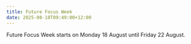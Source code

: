 ```yaml
---
title: Future Focus Week
date: 2025-08-18T09:49:00+12:00
---
```

Future Focus Week starts on Monday 18 August until Friday 22 August.
